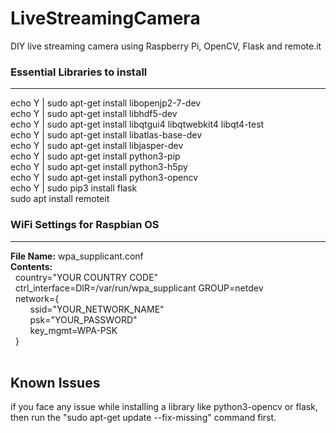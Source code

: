 # LiveStreamingCamera
DIY live streaming camera using Raspberry Pi, OpenCV, Flask and remote.it</br>

### Essential Libraries to install<br/>
---------------------------
echo Y | sudo apt-get install libopenjp2-7-dev<br/>
echo Y | sudo apt-get install libhdf5-dev<br/>
echo Y | sudo apt-get install libqtgui4 libqtwebkit4 libqt4-test<br/>
echo Y | sudo apt-get install libatlas-base-dev<br/>
echo Y | sudo apt-get install libjasper-dev<br/>
echo Y | sudo apt-get install python3-pip<br/>
echo Y | sudo apt-get install python3-h5py<br/>
echo Y | sudo apt-get install python3-opencv<br/>
echo Y | sudo pip3 install flask<br/>
sudo apt install remoteit<br/>



### WiFi Settings for Raspbian OS</br>
------------------------------
**File Name:** wpa_supplicant.conf<br/>
**Contents:**<br/>
&nbsp;&nbsp;country="YOUR COUNTRY CODE"<br/>
&nbsp;&nbsp;ctrl_interface=DIR=/var/run/wpa_supplicant GROUP=netdev<br/>
&nbsp;&nbsp;network={<br/>
&nbsp;&nbsp;&nbsp;&nbsp;&nbsp;&nbsp;&nbsp;&nbsp;ssid="YOUR_NETWORK_NAME"<br/>
&nbsp;&nbsp;&nbsp;&nbsp;&nbsp;&nbsp;&nbsp;&nbsp;psk="YOUR_PASSWORD"<br/>
&nbsp;&nbsp;&nbsp;&nbsp;&nbsp;&nbsp;&nbsp;&nbsp;key_mgmt=WPA-PSK<br/>
&nbsp;&nbsp;}</br></br>

Known Issues</br>
--------------------
if you face any issue while installing a library like python3-opencv or flask,</br>
then run the "sudo apt-get update --fix-missing" command first.

